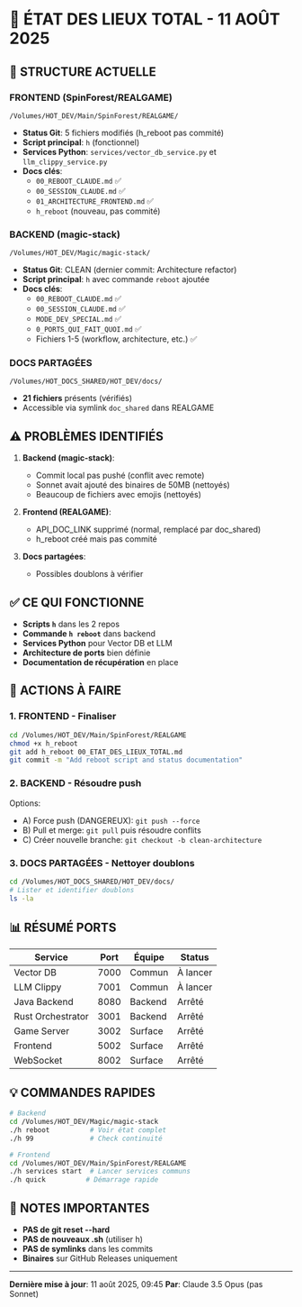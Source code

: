 # 🔴 ÉTAT DES LIEUX TOTAL - 11 AOÛT 2025

## 📍 STRUCTURE ACTUELLE

### FRONTEND (SpinForest/REALGAME)
```
/Volumes/HOT_DEV/Main/SpinForest/REALGAME/
```
- **Status Git**: 5 fichiers modifiés (h_reboot pas commité)
- **Script principal**: `h` (fonctionnel)
- **Services Python**: `services/vector_db_service.py` et `llm_clippy_service.py`
- **Docs clés**:
  - `00_REBOOT_CLAUDE.md` ✅
  - `00_SESSION_CLAUDE.md` ✅
  - `01_ARCHITECTURE_FRONTEND.md` ✅
  - `h_reboot` (nouveau, pas commité)

### BACKEND (magic-stack)
```
/Volumes/HOT_DEV/Magic/magic-stack/
```
- **Status Git**: CLEAN (dernier commit: Architecture refactor)
- **Script principal**: `h` avec commande `reboot` ajoutée
- **Docs clés**:
  - `00_REBOOT_CLAUDE.md` ✅
  - `00_SESSION_CLAUDE.md` ✅
  - `MODE_DEV_SPECIAL.md` ✅
  - `0_PORTS_QUI_FAIT_QUOI.md` ✅
  - Fichiers 1-5 (workflow, architecture, etc.) ✅

### DOCS PARTAGÉES
```
/Volumes/HOT_DOCS_SHARED/HOT_DEV/docs/
```
- **21 fichiers** présents (vérifiés)
- Accessible via symlink `doc_shared` dans REALGAME

## ⚠️ PROBLÈMES IDENTIFIÉS

1. **Backend (magic-stack)**:
   - Commit local pas pushé (conflit avec remote)
   - Sonnet avait ajouté des binaires de 50MB (nettoyés)
   - Beaucoup de fichiers avec emojis (nettoyés)

2. **Frontend (REALGAME)**:
   - API_DOC_LINK supprimé (normal, remplacé par doc_shared)
   - h_reboot créé mais pas commité

3. **Docs partagées**:
   - Possibles doublons à vérifier

## ✅ CE QUI FONCTIONNE

- **Scripts `h`** dans les 2 repos
- **Commande `h reboot`** dans backend
- **Services Python** pour Vector DB et LLM
- **Architecture de ports** bien définie
- **Documentation de récupération** en place

## 🎯 ACTIONS À FAIRE

### 1. FRONTEND - Finaliser
```bash
cd /Volumes/HOT_DEV/Main/SpinForest/REALGAME
chmod +x h_reboot
git add h_reboot 00_ETAT_DES_LIEUX_TOTAL.md
git commit -m "Add reboot script and status documentation"
```

### 2. BACKEND - Résoudre push
Options:
- A) Force push (DANGEREUX): `git push --force`
- B) Pull et merge: `git pull` puis résoudre conflits
- C) Créer nouvelle branche: `git checkout -b clean-architecture`

### 3. DOCS PARTAGÉES - Nettoyer doublons
```bash
cd /Volumes/HOT_DOCS_SHARED/HOT_DEV/docs/
# Lister et identifier doublons
ls -la
```

## 📊 RÉSUMÉ PORTS

| Service | Port | Équipe | Status |
|---------|------|--------|--------|
| Vector DB | 7000 | Commun | À lancer |
| LLM Clippy | 7001 | Commun | À lancer |
| Java Backend | 8080 | Backend | Arrêté |
| Rust Orchestrator | 3001 | Backend | Arrêté |
| Game Server | 3002 | Surface | Arrêté |
| Frontend | 5002 | Surface | Arrêté |
| WebSocket | 8002 | Surface | Arrêté |

## 💡 COMMANDES RAPIDES

```bash
# Backend
cd /Volumes/HOT_DEV/Magic/magic-stack
./h reboot          # Voir état complet
./h 99              # Check continuité

# Frontend  
cd /Volumes/HOT_DEV/Main/SpinForest/REALGAME
./h services start  # Lancer services communs
./h quick          # Démarrage rapide
```

## 📝 NOTES IMPORTANTES

- **PAS de git reset --hard**
- **PAS de nouveaux .sh** (utiliser h)
- **PAS de symlinks** dans les commits
- **Binaires** sur GitHub Releases uniquement

---
**Dernière mise à jour**: 11 août 2025, 09:45
**Par**: Claude 3.5 Opus (pas Sonnet)
